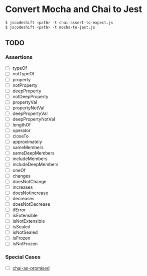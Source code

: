 # Convert Mocha and Chai to Jest

```sh
$ jscodeshift <path> -t chai-assert-to-expect.js
$ jscodeshift <path> -t mocha-to-jest.js
```

## TODO

### Assertions

- [ ] typeOf
- [ ] notTypeOf
- [ ] property
- [ ] notProperty
- [ ] deepProperty
- [ ] notDeepProperty
- [ ] propertyVal
- [ ] propertyNotVal
- [ ] deepPropertyVal
- [ ] deepPropertyNotVal
- [ ] lengthOf
- [ ] operator
- [ ] closeTo
- [ ] approximately
- [ ] sameMembers
- [ ] sameDeepMembers
- [ ] includeMembers
- [ ] includeDeepMembers
- [ ] oneOf
- [ ] changes
- [ ] doesNotChange
- [ ] increases
- [ ] doesNotIncrease
- [ ] decreases
- [ ] doesNotDecrease
- [ ] ifError
- [ ] isExtensible
- [ ] isNotExtensible
- [ ] isSealed
- [ ] isNotSealed
- [ ] isFrozen
- [ ] isNotFrozen

### Special Cases

- [ ] [chai-as-promised](https://github.com/domenic/chai-as-promised)
